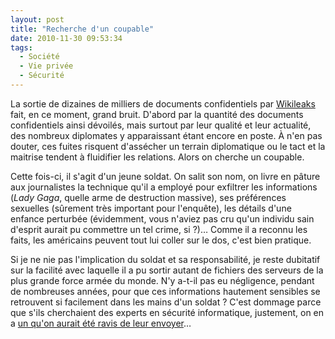 ```yaml
---
layout: post
title: "Recherche d'un coupable"
date: 2010-11-30 09:53:34
tags:
  - Société
  - Vie privée
  - Sécurité
---
```


La sortie de dizaines de milliers de documents confidentiels par [Wikileaks](http://wikileaks.org/) fait, en ce moment, grand bruit. D'abord par la quantité des documents confidentiels ainsi dévoilés, mais surtout par leur qualité et leur actualité, des nombreux diplomates y apparaissant étant encore en poste. À n'en pas douter, ces fuites risquent d'assécher un terrain diplomatique ou le tact et la maitrise tendent à fluidifier les relations. Alors on cherche un coupable.

<!-- more -->

Cette fois-ci, il s'agit d'un jeune soldat. On salit son nom, on livre en pâture aux journalistes la technique qu'il a employé pour exfiltrer les informations (_Lady Gaga_, quelle arme de destruction massive), ses préférences sexuelles (sûrement très important pour l'enquête), les détails d'une enfance perturbée (évidemment, vous n'aviez pas cru qu'un individu sain d'esprit aurait pu commettre un tel crime, si&nbsp;?)… Comme il a reconnu les faits, les américains peuvent tout lui coller sur le dos, c'est bien pratique.

Si je ne nie pas l'implication du soldat et sa responsabilité, je reste dubitatif sur la facilité avec laquelle il a pu sortir autant de fichiers des serveurs de la plus grande force armée du monde. N'y a-t-il pas eu négligence, pendant de nombreuses années, pour que ces informations hautement sensibles se retrouvent si facilement dans les mains d'un soldat&nbsp;? C'est dommage parce que s'ils cherchaient des experts en sécurité informatique, justement, on en a [un qu'on aurait été ravis de leur envoyer](http://www.linformaticien.com/actualites/newsid496/4284/kerviel-embauche-comme-expert-en-securite-informatique.aspx)…
